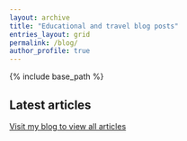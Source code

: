 ```yaml
---
layout: archive
title: "Educational and travel blog posts"
entries_layout: grid
permalink: /blog/
author_profile: true
---
```


{% include base_path %}

## Latest articles

<div id="retainable-rss-embed" 
data-rss="https://medium.com/feed/@kkrao"
data-maxcols="3" 
data-layout="grid" 
data-poststyle="inline" 
data-readmore="Read the rest" 
data-buttonclass="btn btn-primary" 
data-offset="-100"></div>

<script src="https://www.retainable.io/assets/retainable/rss-embed/retainable-rss-embed.js"></script>

[Visit my blog to view all articles](https://medium.com/@kkrao)

